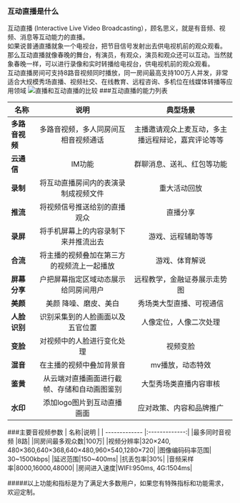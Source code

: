 ### 互动直播是什么
互动直播 (Interactive Live Video Broadcasting），顾名思义，就是有音频、视频、消息等互动能力的直播。<br/>
如果说普通直播就象一个电视台，把节目信号发射出去供电视机前的观众观看。<br/>
那么互动直播就像春晚的舞台，有演员，有观众，演员和观众还可以互动。当然就象春晚一样，可以进行录像和实时转播给电视台，供电视机前的观众观看。<br/>
互动直播房间可支持8路音视频同时播放，同一房间最高支持100万人并发，非常适合大规模秀场直播、视频社交、在线教育、远程咨询、多机位在线媒体转播等应用领域
![直播和互动直播的比较](https://mccdn.qcloud.com/static/img/684a6a66a62cb830c9cfb29848987210/image.png)
###互动直播的能力列表

| 名称|说明 | 典型场景|
| ------------- |:-------------:| :-----:|
| **多路音视频** | 多路音视频，多人同房间互相音视频通话 | 主播邀请观众上麦互动，多主播远程辩论，嘉宾评论等等|
| **云通信** | IM功能| 群聊消息、送礼、红包等功能|
| **录制** | 将互动直播房间内的表演录制成视频文件 | 重大活动回放 |
| **推流** | 将视频信号推送给别的直播观众 | 直播分享 |
| **录屏** | 将手机屏幕上的内容录制下来并推流出去 | 游戏、远程辅助等等 |
| **合流** | 将主播的视频叠加在第三方的视频流上一起播放 | 游戏、体育解说 |
| **屏幕分享** | 户把屏幕指定区域动态展示给同房间用户 | 远程教学，金融证券展示走势图 |
| **美颜** |美颜	降噪、磨皮、美白 | 秀场类大型直播、可视通信 |
| **人脸识别** | 识别采集到的人脸画面以及五官位置 | 人像定位，人像二次处理 |
| **变脸** | 对视频中的人脸进行变化处理 | 视频变脸 |
| **混音** | 在主播的视频中叠加背景音 | mv播放，动态特效 |
| **鉴黄** | 从云端对直播画面进行截帧、存储和自动画图鉴别 | 大型秀场类直播内容审核 |
| **水印** | 添加logo图片到互动直播画面 | 应对政策、内容和品牌推广|
###主要音视频参数
| 名称|说明 |
| ------------- |:-------------:|
|最多同时音视频 |8路| 
|同房间最多观众数|100万|
|视频分辨率|320×240, 480×360,640×368,640×480,960×540,1280×720|
|图像编码码率范围|	30~1500kbps|
|延迟范围|150~400ms|
|抗丢包率|30%|
|音频采样率|8000,16000,48000|
|房间进入速度|WIFI:950ms, 4G:1504ms|



#####以上功能和指标是为了满足大多数用户，如果您有特殊指标和功能需求，欢迎定制。
